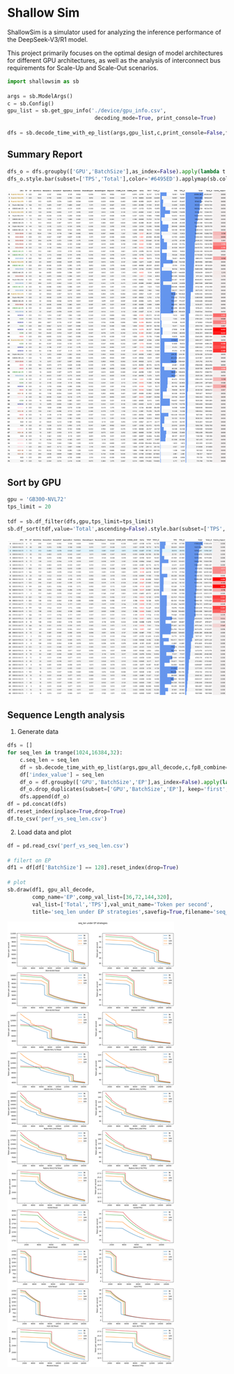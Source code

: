 # Shallow Sim

ShallowSim is a simulator used for analyzing the inference performance of the DeepSeek-V3/R1 model.

This project primarily focuses on the optimal design of model architectures for different GPU architectures, as well as the analysis of interconnect bus requirements for Scale-Up and Scale-Out scenarios.

```python
import shallowsim as sb 

args = sb.ModelArgs()
c = sb.Config()
gpu_list = sb.get_gpu_info('./device/gpu_info.csv', 
                            decoding_mode=True, print_console=True) 

dfs = sb.decode_time_with_ep_list(args,gpu_list,c,print_console=False,fp8_combine=True)
```
## Summary Report 

```python
dfs_o = dfs.groupby(['GPU','BatchSize'],as_index=False).apply(lambda t: t[t.Total==t.Total.max()]).sort_values(['Total'],ascending=False).reset_index(drop=True)
dfs_o.style.bar(subset=['TPS','Total'],color='#6495ED').applymap(sb.color_positive_red, subset=['Delta']).background_gradient(subset=['Comm_Impact'],cmap=sb.cm).format(precision=3) 
```
![Performance result](figures/performance.png)

## Sort by GPU

```python
gpu = 'GB300-NVL72'
tps_limit = 20

tdf = sb.df_filter(dfs,gpu,tps_limit=tps_limit)
sb.df_sort(tdf,value='Total',ascending=False).style.bar(subset=['TPS','Total'],color='#6495ED').applymap(sb.color_positive_red, subset=['Delta']).background_gradient(subset=['Comm_Impact'],cmap=sb.cm).format(precision=3) 
```
![GB300 NVL72](figures/gb300_nvl72.png)

## Sequence Length analysis

1. Generate data

```python
dfs = []
for seq_len in trange(1024,16384,32):
    c.seq_len = seq_len
    df = sb.decode_time_with_ep_list(args,gpu_all_decode,c,fp8_combine=True)
    df['index_value'] = seq_len
    df_o = df.groupby(['GPU','BatchSize','EP'],as_index=False).apply(lambda t: t[t.Total==t.Total.max()]).sort_values(['Total'],ascending=False).reset_index(drop=True)
    df_o.drop_duplicates(subset=['GPU','BatchSize','EP'], keep='first', inplace=True)
    dfs.append(df_o)
df = pd.concat(dfs)    
df.reset_index(inplace=True,drop=True)
df.to_csv('perf_vs_seq_len.csv')
```

2. Load data and plot
```python
df = pd.read_csv('perf_vs_seq_len.csv')

# filert on EP
df1 = df[df['BatchSize'] == 128].reset_index(drop=True)

# plot
sb.draw(df1, gpu_all_decode, 
        comp_name='EP',comp_val_list=[36,72,144,320],
        val_list=['Total','TPS'],val_unit_name='Token per second',
        title='seq_len under EP strategies',savefig=True,filename='seq_len.png')
```
![Thoughput vs Seq_len](figures/seq.png)
